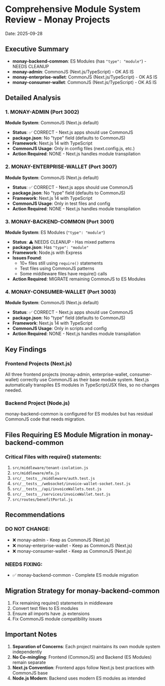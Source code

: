 # Comprehensive Module System Review - Monay Projects
Date: 2025-09-28

## Executive Summary
- **monay-backend-common**: ES Modules (has `"type": "module"`) - NEEDS CLEANUP
- **monay-admin**: CommonJS (Next.js/TypeScript) - OK AS IS
- **monay-enterprise-wallet**: CommonJS (Next.js/TypeScript) - OK AS IS
- **monay-consumer-wallet**: CommonJS (Next.js/TypeScript) - OK AS IS

## Detailed Analysis

### 1. MONAY-ADMIN (Port 3002)
**Module System**: CommonJS (Next.js default)
- **Status**: ✅ CORRECT - Next.js apps should use CommonJS
- **package.json**: No "type" field (defaults to CommonJS)
- **Framework**: Next.js 14 with TypeScript
- **CommonJS Usage**: Only in config files (next.config.js, etc.)
- **Action Required**: NONE - Next.js handles module transpilation

### 2. MONAY-ENTERPRISE-WALLET (Port 3007)
**Module System**: CommonJS (Next.js default)
- **Status**: ✅ CORRECT - Next.js apps should use CommonJS
- **package.json**: No "type" field (defaults to CommonJS)
- **Framework**: Next.js 14 with TypeScript
- **CommonJS Usage**: Only in test files and config
- **Action Required**: NONE - Next.js handles module transpilation

### 3. MONAY-BACKEND-COMMON (Port 3001)
**Module System**: ES Modules (`"type": "module"`)
- **Status**: ⚠️ NEEDS CLEANUP - Has mixed patterns
- **package.json**: Has `"type": "module"`
- **Framework**: Node.js with Express
- **Issues Found**:
  - 10+ files still using `require()` statements
  - Test files using CommonJS patterns
  - Some middleware files have require() calls
- **Action Required**: MIGRATE remaining CommonJS to ES Modules

### 4. MONAY-CONSUMER-WALLET (Port 3003)
**Module System**: CommonJS (Next.js default)
- **Status**: ✅ CORRECT - Next.js apps should use CommonJS
- **package.json**: No "type" field (defaults to CommonJS)
- **Framework**: Next.js 14 with TypeScript
- **CommonJS Usage**: Only in scripts and config
- **Action Required**: NONE - Next.js handles module transpilation

## Key Findings

### Frontend Projects (Next.js)
All three frontend projects (monay-admin, enterprise-wallet, consumer-wallet) correctly use CommonJS as their base module system. Next.js automatically transpiles ES modules in TypeScript/JSX files, so no changes needed.

### Backend Project (Node.js)
monay-backend-common is configured for ES modules but has residual CommonJS code that needs migration.

## Files Requiring ES Module Migration in monay-backend-common

### Critical Files with require() statements:
1. `src/middleware/tenant-isolation.js`
2. `src/middleware/mfa.js`
3. `src/__tests__/middleware/auth.test.js`
4. `src/__tests__/websocket/invoice-wallet-socket.test.js`
5. `src/__tests__/api/invoiceWallets.test.js`
6. `src/__tests__/services/invoiceWallet.test.js`
7. `src/routes/benefitPortal.js`

## Recommendations

### DO NOT CHANGE:
- ❌ monay-admin - Keep as CommonJS (Next.js)
- ❌ monay-enterprise-wallet - Keep as CommonJS (Next.js)
- ❌ monay-consumer-wallet - Keep as CommonJS (Next.js)

### NEEDS FIXING:
- ✅ monay-backend-common - Complete ES module migration

## Migration Strategy for monay-backend-common

1. Fix remaining require() statements in middleware
2. Convert test files to ES modules
3. Ensure all imports have .js extensions
4. Fix CommonJS module compatibility issues

## Important Notes

1. **Separation of Concerns**: Each project maintains its own module system independently
2. **No Co-mingling**: Frontend (CommonJS) and Backend (ES Modules) remain separate
3. **Next.js Convention**: Frontend apps follow Next.js best practices with CommonJS base
4. **Node.js Modern**: Backend uses modern ES modules as intended